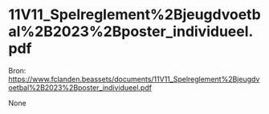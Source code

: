 # 11V11_Spelreglement%2Bjeugdvoetbal%2B2023%2Bposter_individueel.pdf

Bron: https://www.fclanden.beassets/documents/11V11_Spelreglement%2Bjeugdvoetbal%2B2023%2Bposter_individueel.pdf

None